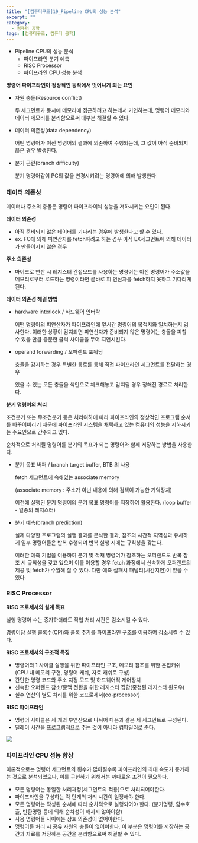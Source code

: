 ```yaml
---
title: "[컴퓨터구조]19_Pipeline CPU의 성능 분석"
excerpt: ""
category:
  - 컴퓨터 공학
tags: [컴퓨터구조, 컴퓨터 공학]
---
```


- Pipeline CPU의 성능 분석
  - 파이프라인 분기 예측
  - RISC Processor
  - 파이프라인 CPU 성능 분석



**명령어 파이프라인이 정상적인 동작에서 벗어나게 되는 요인**

- 자원 충돌(Resource conflict)

  두 세그먼트가 동시에 메모리에 접근하려고 하는데서 기인하는데, 명령어 메모리와 데이터 메모리를 분리함으로써 대부분 해결할 수 있다.

- 데이터 의존성(data dependency)

  어떤 명령어가 이전 명령어의 결과에 의존하여 수행되는데, 그 값이 아직 준비되지 읂은 경우 발생한다. 

- 분기 곤란(branch difficulty)

  분기 명령어같이 PC의 값을 변경시키려는 명령어에 의해 발생한다



### 데이터 의존성

데이터나 주소의 충돌은 명령어 파이프라이늬 성능을 저하시키는 요인이 된다.

**데이터 의존성**

- 아직 준비되지 않은 데이터를 기다리는 경우에 발생한다고 할 수 있다.
- ex. FO에 의해 피연산자를 fetch하려고 하는 경우 아직 EX세그먼트에 의해 데이터가 만들어지지 않은 경우

**주소 의존성**

- 마이크로 연산 시 레지스터 간접모드를 사용하는 명령어는 이전 명령어가 주소값을 메모리로부터 로드하는 명령이라면 곧바로 피 연산자를 fetch하지 못하고 기다리게 된다.



**데이터 의존성 해결 방법**

- hardware interlock / 하드웨어 인터락

  어떤 명령어의 피연산자가 파이프라인에 앞서간 명령어의 목적지와 일치하는지 검사한다. 이러한 상황이 감지되면 피연산자가 준비되지 않은 명령어는 충돌을 피할 수 있을 만큼 충분한 클럭 사이클을 두어 지연시킨다.

- operand forwarding / 오퍼랜드 포워딩

  충돌을 감지하는 경우 특별한 통로를 통해 직접 파이프라인 세그먼트를 전달하는 경우

  있을 수 있는 모든 충돌을 색인으로 체크해놓고 감지될 경우 정해진 경로로 처리한다.



**분기 명령어의 처리**

조건분기 또는 무조건분기 등은 처리여하에 따라 파이프라인의 정상적인 프로그램 순서를 바꾸어버리기 때문에 파이프라인 시스템을 채택하고 있는 컴퓨터의 성능을 저하시키는 주요인으로 간주되고 있다.

순차적으로 처리될 명령어를 분기의 목표가 되는 명령어와 함께 저장하는 방법을 사용한다.

- 분기 목표 버퍼 / branch target buffer, BTB 의 사용

  fetch 세그먼트에 속해있는 associate memory

  (associate memory : 주소가 아닌 내용에 의해 검색이 가능한 기억장치)

  이전에 실행된 분기 명령어의 분기 목표 명령어를 저장하여 활용한다. (loop buffer - 일종의 레지스터)

- 분기 예측(branch prediction)

  실제 다양한 프로그램의 실행 결과를 분석한 결과, 참조의 시간적 지역성과 유사하게 일부 명령어들은 반복 수행되며 반복 실행 시에는 규칙성을 갖는다.

  이러한 예측 기법을 이용하여 분기 및 적재 명령어가 참조하는 오퍼랜드도 반복 참조 시 규칙성을 갖고 있으며 이를 이용할 경우 fetch 과정에서 신속하게 오퍼랜드의 제공 및 fetch가 수월해 질 수 있다. 다만 예측 실패시 패널티(시간지연)이 있을 수 있다.



### RISC Processor

**RISC 프로세서의 설계 목표**

실행 명령어 수는 증가하더라도 작업 처리 시간은 감소시킬 수 있다.

명령어당 실행 클록수(CPI)와 클록 주기를 파이프라인 구조를 이용하여 감소시킬 수 있다.



**RISC 프로세서의 구조적 특징**

- 명령어의 1 사이클 실행을 위한 파이프라인 구조, 메모리 참조를 위한 온칩캐쉬(CPU 내 메모리 구현, 명령어 캐쉬, 자료 캐쉬로 구성)
- 간단한 명령 코드와 주소 지정 모드 및 하드웨어적 제어장치
- 신속한 오퍼랜드 참소/문맥 전환을 위한 레지스터 집합(중첩된 레지스터 윈도우)
- 실수 연산의 별도 처리를 위한 코프로세서(co-processor)



**RISC 파이프라인**

- 명령어 사이클은 세 개의 부연산으로 나뉘어 다음과 같은 세 세그먼트로 구성된다.
- 딜레이 시간을 프로그램적으로 주는 것이 아니라 컴파일러로 준다.

![](https://s3.us-west-2.amazonaws.com/secure.notion-static.com/d152029a-074d-420f-bf80-7c0273745388/Untitled.png?X-Amz-Algorithm=AWS4-HMAC-SHA256&X-Amz-Credential=AKIAT73L2G45O3KS52Y5%2F20210529%2Fus-west-2%2Fs3%2Faws4_request&X-Amz-Date=20210529T132525Z&X-Amz-Expires=86400&X-Amz-Signature=c6387cdb8733c88bdcaddc7e136adcd64e3f4f68db89c87f4828ec55a5719504&X-Amz-SignedHeaders=host&response-content-disposition=filename%20%3D%22Untitled.png%22)



### 파이프라인 CPU 성능 향상

이론적으로는 명령어 세그먼트의 횟수가 많아질수록 파이프라인의 최대 속도가 증가하는 것으로 분석되었으나, 이를 구현하기 위해서는 까다로운 조건이 필요하다.

- 모든 명령어는 동일한 처리과정(세그먼트의 적용)으로 처리되어야한다.
- 파이프라인을 구성하는 각 단계의 처리 시간이 일정해야 한다.
- 모든 명령어는 작성된 순서에 따라 순차적으로 실행되어야 한다. (분기명령, 함수호출, 반환명령 등에 의해 순차성이 깨지지 않아야함)
- 사용 명령어들 사이에는 상호 의존성이 없어야한다.
- 명령어들 처리 시 공유 자원의 충돌이 없어야한다.
  이 부분은 명령어를 저장하는 공간과 자료를 저장하는 공간을 분리함으로써 해결할 수 있다.
